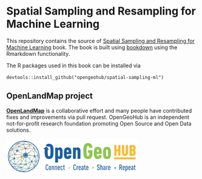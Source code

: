 # Spatial Sampling and Resampling for Machine Learning

This repository contains the source of [Spatial Sampling and Resampling for Machine Learning](https://opengeohub.github.io/spatial-sampling-ml/)
book. The book is built using [bookdown](https://github.com/rstudio/bookdown) 
using the Rmarkdown functionality.

The R packages used in this book can be installed via

```{r}
devtools::install_github("opengeohub/spatial-sampling-ml")
```

## OpenLandMap project

**[OpenLandMap](https://gitlab.com/openlandmap/)** is a collaborative effort and many people have contributed fixes and improvements via pull request.
OpenGeoHub is an independent not-for-profit research foundation promoting Open Source and Open Data solutions.

[<img src="tex/opengeohub_logo_ml.png" alt="OpenGeoHub logo" width="350"/>](https://opengeohub.org)


